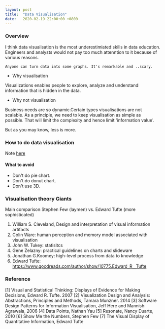 ```yaml
---
layout: post
title:  "Data Visualisation"
date:   2020-02-19 22:00:00 +0800
---
```

### Overview

I think data visualisation is the most underestimiated skills in data education. Engineers and analysts would not pay too much attenntion to it because of various reasons.

```
Anyone can turn data into some graphs. It's remarkable and ..scary.
```

- Why visualisation

Visualizations enables people to explore, analyze and understand information that is hidden in the data.

- Why not visualisation

Business needs are so dynamic.Certain types visualisations are not scalable. As a principle, we need to keep visualisation as simple as possible. That will limit the complexity and hence limit 'information value'.

But as you may know, less is more.

### How to do data visualisation

Note [here](https://www.notion.so/bobzeng/Data-Visualization-Reading-Materials-e37224730b134e2882972b18fe614ebc)

#### What to avoid

- Don't do pie chart.
- Don't do donut chart.
- Don't use 3D.

### Visualisation theory Giants

Main comparison
Stephen Few (laymen) vs. Edward Tufte (more sophisticated)

1. William S. Cleveland, Design and interpretation of visual information artifacts
2. Colin Ware: human perception and memory model associated with visualisation
3. John W. Tukey: statisitcs
4. Gene Zelazny: practical guidelines on charts and slideware
5. Jonathan G.Koomey: high-level process from data to knowledge
6. Edward Tufte: https://www.goodreads.com/author/show/10775.Edward_R__Tufte

### Reference

[1] Visual and Statistical Thinking: Displays of Evidence for Making Decisions, Edward R. Tufte. 2007
[2] Visualization Design and Analysis: Abstractions, Principles and Methods, Tamara Munzner. 2014
[3] Software Design Patterns for Information Visualisation, Jeff Here and Mannish Agrawala, 2006
[4] Data Points, Nathan Yau
[5] Resonate, Nancy Duarte, 2010
[6] Show Me the Numbers, Stephen Few
[7] The Visual Display of Quantitative Information, Edward Tufte
